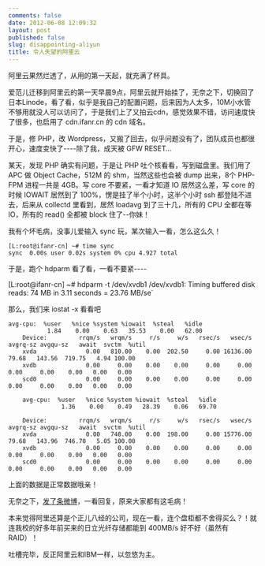 ```yaml
---
comments: false
date: 2012-06-08 12:09:32
layout: post
published: false
slug: disappointing-aliyun
title: 令人失望的阿里云
---
```


阿里云果然烂透了，从用的第一天起，就充满了杯具。

爱范儿迁移到阿里云的第一天早晨9点，阿里云就开始挂了，无奈之下，切换回了日本Linode，看了看，似乎是我自己的配置问题，后来因为人太多，10M小水管不够用就没人可以访问了，于是我们上了又拍云cdn，感觉效果不错，访问速度快了很多，也启用了 cdn.ifanr.cn 的 cdn 域名。

于是，修 PHP，改 Wordpress，又搬了回去，似乎问题没有了，团队成员也都很开心，速度变快了----除了我，成天被 GFW RESET…

某天，发现 PHP 确实有问题，于是让 PHP 吐个核看看，写到磁盘里。我们用了 APC 做 Object Cache，512M 的 shm，当然这些也会被 dump 出来，8个 PHP-FPM 进程一共是 4GB。写 core 不要紧，一看才知道 IO 居然这么差，写 core 的时候 IOWAIT 居然到了 100%，愣是挂了半个小时，这半个小时 ssh 都登陆不进去，后来从 collectd 里看到，居然 loadavg 到了三十几，所有的 CPU 全都在等 IO，所有的 read() 全都被 block 住了--你妹！

我有个坏毛病，没事儿爱输入 sync 玩，某次输入一看，怎么这么久！
    
    [L:root@ifanr-cn] ~# time sync
    sync  0.00s user 0.02s system 0% cpu 4.927 total

于是，跑个 hdparm 看了看，一看不要紧----
    
  [L:root@ifanr-cn] ~# hdparm -t /dev/xvdb1
  /dev/xvdb1:
  Timing buffered disk reads:  74 MB in  3.11 seconds =  23.76 MB/se`

那么，我们来 iostat -x 看看吧

    avg-cpu:  %user   %nice %system %iowait  %steal   %idle
               1.84    0.00    0.63   35.53    0.00   62.00
        Device:         rrqm/s   wrqm/s     r/s     w/s   rsec/s   wsec/s avgrq-sz avgqu-sz   await  svctm  %util
        xvda              0.00   810.00    0.00  202.50     0.00 16136.00    79.68   143.56  719.75   4.94 100.00
        xvdb              0.00     0.00    0.00    0.00     0.00     0.00     0.00     0.00    0.00   0.00   0.00
        scd0              0.00     0.00    0.00    0.00     0.00     0.00     0.00     0.00    0.00   0.00   0.00
        
        avg-cpu:  %user   %nice %system %iowait  %steal   %idle
                   1.36    0.00    0.49   28.39    0.06   69.70
        
        Device:         rrqm/s   wrqm/s     r/s     w/s   rsec/s   wsec/s avgrq-sz avgqu-sz   await  svctm  %util
        xvda              0.00   748.00    0.00  198.00     0.00 15776.00    79.68   143.96  746.70   5.05 100.00
        xvdb              0.00     0.00    0.00    0.00     0.00     0.00     0.00     0.00    0.00   0.00   0.00
        scd0              0.00     0.00    0.00    0.00     0.00     0.00     0.00     0.00    0.00   0.00   0.00

上面的数据是正常数据哦亲！

无奈之下，[发了条微博](http://www.weibo.com/1039929634/ynqS5zk99)，一看回复，原来大家都有这毛病！

本来觉得阿里还算是个正儿八经的公司，现在一看，连个盘柜都不舍得买么？！就连我校的好多年前买来的日立光纤存储都能到 400MB/s 好不好（虽然有 RAID）！

吐槽完毕，反正阿里云和IBM一样，以忽悠为主。
